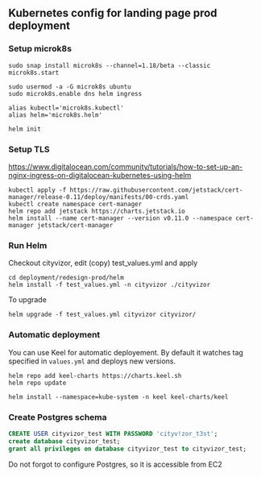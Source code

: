 ## Kubernetes config for landing page prod deployment


### Setup microk8s

```shell script
sudo snap install microk8s --channel=1.18/beta --classic
microk8s.start

sudo usermod -a -G microk8s ubuntu
sudo microk8s.enable dns helm ingress

alias kubectl='microk8s.kubectl'
alias helm='microk8s.helm'

helm init
```

### Setup TLS
https://www.digitalocean.com/community/tutorials/how-to-set-up-an-nginx-ingress-on-digitalocean-kubernetes-using-helm

```shell script
kubectl apply -f https://raw.githubusercontent.com/jetstack/cert-manager/release-0.11/deploy/manifests/00-crds.yaml
kubectl create namespace cert-manager
helm repo add jetstack https://charts.jetstack.io
helm install --name cert-manager --version v0.11.0 --namespace cert-manager jetstack/cert-manager
```

### Run Helm
Checkout cityvizor, edit (copy) test_values.yml and apply

```shell script
cd deployment/redesign-prod/helm
helm install -f test_values.yml -n cityvizor ./cityvizor 
```

To upgrade
```shell script
helm upgrade -f test_values.yml cityvizor cityvizor/
```

### Automatic deployment
You can use Keel for automatic deployement. By default it watches tag specified in `values.yml` and deploys new versions.

```shell script
helm repo add keel-charts https://charts.keel.sh 
helm repo update

helm install --namespace=kube-system -n keel keel-charts/keel
```

### Create Postgres schema

```sql
CREATE USER cityvizor_test WITH PASSWORD 'cityv!zor_t3st';
create database cityvizor_test;
grant all privileges on database cityvizor_test to cityvizor_test;
```

Do not forgot to configure Postgres, so it is accessible from EC2
